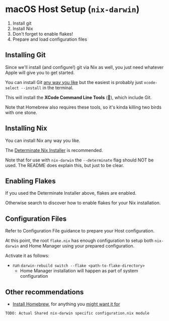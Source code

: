 # macOS Host Setup (`nix-darwin`)

1. Install git
1. Install Nix
1. Don't forget to enable flakes!
1. Prepare and load configuration files

## Installing Git

Since we'll install (and configure!) git via Nix as well, you just need whatever Apple will give you to get started.

You can install Git [any way you like](https://macpaw.com/how-to/install-git-mac) but the easiest is probably just `xcode-select --install` in the terminal.

This will install the **XCode Command Line Tools** (🤮), which include Git.

Note that Homebrew also requires these tools, so it's kinda killing two birds with one stone.

## Installing Nix

You can install Nix any way you like.

The [Determinate Nix Installer](https://github.com/DeterminateSystems/nix-installer) is recommended.

Note that for use with `nix-darwin` the `--determinate` flag should NOT be used. The README does explain this, but just to be clear.

## Enabling Flakes

If you used the Determinate Installer above, flakes are enabled.

Otherwise search to discover how to enable flakes for your Nix installation.

## Configuration Files

Refer to Configuration File guidance to prepare your Host configuration.

At this point, the root `flake.nix` has enough configuration to setup both `nix-darwin` and Home Manager using your prepared configuration.

Activate it as follows:

- run `darwin-rebuild switch --flake <path-to-flake-directory>`
  - Home Manager installation will happen as part of system configuration


## Other recommendations

- [Install Homebrew](https://docs.brew.sh/Installation), for anything you [might want it for](sources/brew.md)

`TODO: Actual Shared nix-darwin specific configuration.nix module`
